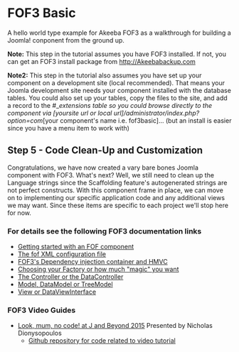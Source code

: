 # FOF3 Basic
A hello world type example for Akeeba FOF3  as a walkthrough for building a Joomla! conponent from the ground up.

**Note:** This step in the tutorial assumes you have FOF3 installed. If not, you can get an FOF3 install package from http://Akeebabackup.com

**Note2:** This step in the tutorial also assumes you have set up your component on a development site (local recommended). That means your Joomla development site needs your component installed with the database tables. You could also set up your tables, copy the files to the site, and add a record to the #__extensions table so you could browse directly to the component via [yoursite url or local url]/administrator/index.php?option=com_[your component's name i.e. fof3basic]... (but an install is easier since you have a menu item to work with)

## Step 5 - Code Clean-Up and Customization
Congratulations, we have now created a vary bare bones Joomla component with FOF3. What's next? Well, we still need to clean up the Language strings since the Scaffolding feature's autogenerated strings are not perfect constructs. With this component frame in place, we can move on to implementing our specific application code and any additional views we may want. Since these items are specific to each project we'll stop here for now. 

### For details see the following FOF3 documentation links
- [Getting started with an FOF component](https://github.com/akeeba/fof/wiki/Getting-started-with-a-FOF-component)
- [The fof XML configuration file](https://github.com/akeeba/fof/wiki/The-XML-configuration-file)
- [FOF3's Dependency injection container and HMVC](https://github.com/akeeba/fof/wiki/The-Container)
- [Choosing your Factory or how much "magic" you want](https://github.com/akeeba/fof/wiki/The-Factory)
- [The Controller or the DataController](https://github.com/akeeba/fof/wiki/The-Controller)
- [Model, DataModel or TreeModel](https://github.com/akeeba/fof/wiki/The-Model)
- [View or DataViewInterface](https://github.com/akeeba/fof/wiki/The-View)

### FOF3 Video Guides
- [Look, mum, no code! at J and Beyond 2015](https://youtu.be/qwPzNNAM5RA) Presented by Nicholas Dionysopoulos
  - [Github repository for code related to video tutorial](https://github.com/akeeba/jab15)
